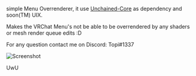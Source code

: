 
simple Menu Overrenderer, it use [Unchained-Core](https://github.com/WTFBlaze/Unchained-Core/releases) as dependency and soon(TM) UIX.

Makes the VRChat Menu's not be able to be overrendered by any shaders or mesh render queue edits :D

For any question contact me on Discord: Topi#1337

![Screenshot](https://cdn.discordapp.com/attachments/866858057602433075/867178798302756904/unknown.png)

UwU
